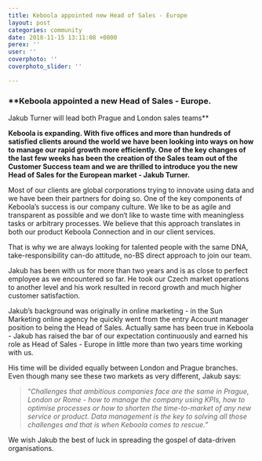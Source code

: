```yaml
---
title: Keboola appointed new Head of Sales - Europe
layout: post
categories: community
date: 2018-11-15 13:11:08 +0000
perex: ''
user: ''
coverphoto: ''
coverphoto_slider: ''

---
```

### **Keboola appointed a new Head of Sales - Europe.   
Jakub Turner will lead both Prague and London sales teams**

**Keboola is expanding. With five offices and more than hundreds of satisfied clients around the world we have been looking into ways on how to manage our rapid growth more efficiently. One of the key changes of the last few weeks has been the creation of the Sales team out of the Customer Success team and we are thrilled to introduce you the new Head of Sales for the European market - Jakub Turner.**

Most of our clients are global corporations trying to innovate using data and we have been their partners for doing so. One of the key components of Keboola’s success is our company culture. We like to be as agile and transparent as possible and we don‘t like to waste time with meaningless tasks or arbitrary processes. We believe that this approach translates in both our product Keboola Connection and in our client services. 

That is why we are always looking for talented people with the same DNA, take-responsibility can-do attitude, no-BS direct approach to join our team.

Jakub has been with us for more than two years and is as close to perfect employee as we encountered so far. He took our Czech market operations to another level and his work resulted in record growth and much higher customer satisfaction.

Jakub’s background was originally in online marketing - in the Sun Marketing online agency he quickly went from the entry Account manager position to being the Head of Sales. Actually same has been true in Keboola - Jakub has raised the bar of our expectation continuously and earned his role as Head of Sales - Europe in little more than two years time working with us. 

His time will be divided equally between London and Prague branches. Even though many see these two markets as very different, Jakub says:  

> “_Challenges that ambitious companies face are the same in Prague, London or Rome - how to manage the company using KPIs, how to optimise processes or how to shorten the time-to-market of any new service or product. Data management is the key to solving all those challenges and that is when Keboola comes to rescue._” 

We wish Jakub the best of luck in spreading the gospel of data-driven organisations.